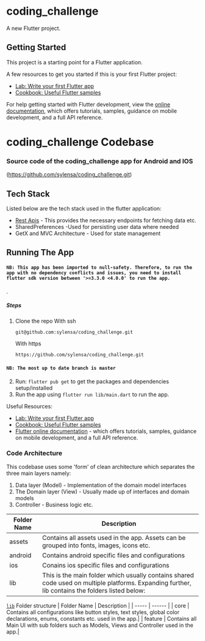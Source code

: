 # coding_challenge

A new Flutter project.

## Getting Started

This project is a starting point for a Flutter application.

A few resources to get you started if this is your first Flutter project:

- [Lab: Write your first Flutter app](https://docs.flutter.dev/get-started/codelab)
- [Cookbook: Useful Flutter samples](https://docs.flutter.dev/cookbook)

For help getting started with Flutter development, view the
[online documentation](https://docs.flutter.dev/), which offers tutorials,
samples, guidance on mobile development, and a full API reference.




# coding_challenge Codebase

### Source code of the coding_challenge app for Android and IOS

(https://github.com/sylensa/coding_challenge.git)

## Tech Stack

Listed below are the tech stack used in the flutter application:

- [Rest Apis](https://excelliumgh.com/cdn/syl/) - This provides the necessary endpoints for fetching data etc.
- SharedPreferences -Used for persisting user data where needed
- GetX and MVC Architecture - Used for state management

## Running The App

#### `NB: This app has been imported to null-safety. Therefore, to run the app with no dependency conflicts and issues, you need to install flutter sdk version between '>=3.3.0 <4.0.0' to run the app.`

.

##### Steps

1. Clone the repo
   With ssh

    ```sh
    git@github.com:sylensa/coding_challenge.git
    ```

   With https

    ```sh
    https://github.com/sylensa/coding_challenge.git
    ```

#### `NB: The most up to date branch is master`

2. Run: `flutter pub get` to get the packages and dependencies setup/installed
3. Run the app using `flutter run lib/main.dart` to run the app.

Useful Resources:

- [Lab: Write your first Flutter app](https://flutter.dev/docs/get-started/codelab)
- [Cookbook: Useful Flutter samples](https://flutter.dev/docs/cookbook)
- [Flutter online documentation](https://flutter.dev/docs) - which offers tutorials,
  samples, guidance on mobile development, and a full API reference.

### Code Architecture

This codebase uses some 'form' of clean architecture which separates the three main layers namely:

1. Data layer (Model) - Implementation of the domain model interfaces 
2. The Domain layer (View) - Usually made up of interfaces and domain models
3. Controller - Business logic etc.

| Folder Name | Description |
| ----- | ------ |
| assets | Contains all assets used in the app. Assets can be grouped into fonts, images, icons etc.|
| android | Contains android specific files and configurations |
| ios | Conains ios specific files and configurations |
| lib | This is the main folder which usually contains shared code used on multiple platforms. Expanding further, lib contains the folders listed below:|

[` lib `](/lib)  Folder structure
| Folder Name | Description |
| ----- | ------ |
| core | Contains all configurations like button styles, text styles, global color declarations, enums, constants etc. used in the app.|
| feature | Contains all Main UI with sub folders such as Models, Views and Controller used in the app.|

